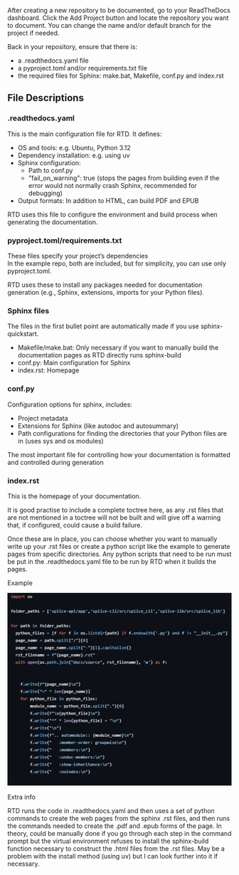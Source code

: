 After creating a new repository to be documented, go to your ReadTheDocs dashboard. Click the Add Project button and locate the repository you want to document. You can change the name and/or default branch for the project if needed.

Back in your repository, ensure that there is:

- a .readthedocs.yaml file
- a pyproject.toml and/or requirements.txt file
- the required files for Sphinx: make.bat, Makefile, conf.py and index.rst

## File Descriptions

### .readthedocs.yaml

This is the main configuration file for RTD. It defines:

- OS and tools: e.g. Ubuntu, Python 3.12
- Dependency installation: e.g. using uv
- Sphinx configuration:
  - Path to conf.py
  - "fail_on_warning": true (stops the pages from building even if the error would not normally crash Sphinx, recommended for debugging)
- Output formats: In addition to HTML, can build PDF and EPUB

RTD uses this file to configure the environment and build process when generating the documentation.

### pyproject.toml/requirements.txt

These files specify your project’s dependencies  
In the example repo, both are included, but for simplicity, you can use only pyproject.toml.

RTD uses these to install any packages needed for documentation generation (e.g., Sphinx, extensions, imports for your Python files).

### Sphinx files

The files in the first bullet point are automatically made if you use sphinx-quickstart.

- Makefile/make.bat: Only necessary if you want to manually build the documentation pages as RTD directly runs sphinx-build
- conf.py: Main configuration for Sphinx
- index.rst: Homepage

### conf.py

Configuration options for sphinx, includes:

- Project metadata
- Extensions for Sphinx (like autodoc and autosummary)
- Path configurations for finding the directories that your Python files are in (uses sys and os modules)

The most important file for controlling how your documentation is formatted and controlled during generation

### index.rst

This is the homepage of your documentation.

It is good practise to include a complete toctree here, as any .rst files that are not mentioned in a toctree will not be built and will give off a warning that, if configured, could cause a build failure.

Once these are in place, you can choose whether you want to manually write up your .rst files or create a python script like the example to generate pages from specific directories. Any python scripts that need to be run must be put in the .readthedocs.yaml file to be run by RTD when it builds the pages.

Example

![example image](example_image.png)


Extra info

RTD runs the code in .readthedocs.yaml and then uses a set of python commands to create the web pages from the sphinx .rst files, and then runs the commands needed to create the .pdf and .epub forms of the page. In theory, could be manually done if you go through each step in the command prompt but the virtual environment refuses to install the sphinx-build function necessary to construct the .html files from the .rst files. May be a problem with the install method (using uv) but I can look further into it if necessary.
